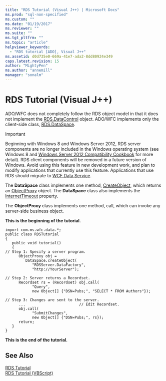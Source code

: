 ```yaml
---
title: "RDS Tutorial (Visual J++) | Microsoft Docs"
ms.prod: "sql-non-specified"
ms.custom: ""
ms.date: "01/19/2017"
ms.reviewer: ""
ms.suite: ""
ms.tgt_pltfrm: ""
ms.topic: "article"
helpviewer_keywords: 
  - "RDS tutorial [ADO], Visual J++"
ms.assetid: d0d735e0-669a-41e7-ada2-8dd80924e349
caps.latest.revision: 15
author: "MightyPen"
ms.author: "annemill"
manager: "sonalm"
---
```

# RDS Tutorial (Visual J++)
ADO/WFC does not completely follow the RDS object model in that it does not implement the [RDS.DataControl](../../../ado/reference/rds-api/datacontrol-object-rds.md) object. ADO/WFC implements only the client-side class, [RDS.DataSpace](../../../ado/reference/rds-api/dataspace-object-rds.md).  
  
> [!IMPORTANT]
>  Beginning with Windows 8 and Windows Server 2012, RDS server components are no longer included in the Windows operating system (see Windows 8 and [Windows Server 2012 Compatibility Cookbook](https://www.microsoft.com/en-us/download/details.aspx?id=27416) for more detail). RDS client components will be removed in a future version of Windows. Avoid using this feature in new development work, and plan to modify applications that currently use this feature. Applications that use RDS should migrate to [WCF Data Service](http://go.microsoft.com/fwlink/?LinkId=199565).  
  
 The **DataSpace** class implements one method, [CreateObject](../../../ado/reference/rds-api/createobject-method-rds.md), which returns an [ObjectProxy](../../../ado/reference/ado-api/objectproxy-ado-wfc-syntax.md) object. The **DataSpace** class also implements the [InternetTimeout](../../../ado/reference/rds-api/internettimeout-property-rds.md) property.  
  
 The **ObjectProxy** class implements one method, call, which can invoke any server-side business object.  
  
 **This is the beginning of the tutorial.**  
  
```  
import com.ms.wfc.data.*;  
public class RDSTutorial   
{  
   public void tutorial()  
   {  
// Step 1: Specify a server program.  
      ObjectProxy obj =   
         DataSpace.createObject(  
            "RDSServer.DataFactory",   
            "http://YourServer");  
  
// Step 2: Server returns a Recordset.   
      Recordset rs = (Recordset) obj.call(  
            "Query",   
            new Object[] {"DSN=Pubs;", "SELECT * FROM Authors"});  
  
// Step 3: Changes are sent to the server.   
      ...                        // Edit Recordset.  
      obj.call(  
            "SubmitChanges",   
            new Object[] {"DSN=Pubs;", rs});     
      return;  
   }  
}  
```  
  
 **This is the end of the tutorial.**  
  
## See Also  
 [RDS Tutorial](../../../ado/guide/remote-data-service/rds-tutorial.md)   
 [RDS Tutorial (VBScript)](../../../ado/guide/remote-data-service/rds-tutorial-vbscript.md)


